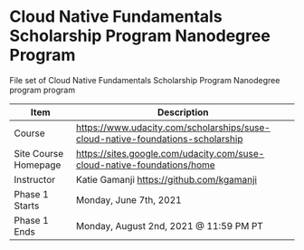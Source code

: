 # Cloud Native Fundamentals Scholarship Program Nanodegree Program

File set of Cloud Native Fundamentals Scholarship Program Nanodegree program program




Item | Description
----- | -------
Course | https://www.udacity.com/scholarships/suse-cloud-native-foundations-scholarship
Site Course Homepage | https://sites.google.com/udacity.com/suse-cloud-native-foundations/home
Instructor | Katie Gamanji https://github.com/kgamanji
Phase 1 Starts |  Monday, June 7th, 2021
Phase 1 Ends   | Monday, August 2nd, 2021 @ 11:59 PM PT
